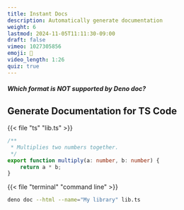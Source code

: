 ```yaml
---
title: Instant Docs
description: Automatically generate documentation
weight: 6
lastmod: 2024-11-05T11:11:30-09:00
draft: false
vimeo: 1027305856
emoji: 📑
video_length: 1:26
quiz: true
---
```


<quiz-modal options="--html:--xml:--json" answer="--xml" prize="6">
  <h5>Which format is NOT supported by Deno doc? </h5>
</quiz-modal>


## Generate Documentation for TS Code

{{< file "ts" "lib.ts" >}}
```typescript
/**
 * Multiplies two numbers together.
 */
export function multiply(a: number, b: number) {
    return a * b;
}
```


{{< file "terminal" "command line" >}}
```bash
deno doc --html --name="My library" lib.ts
```